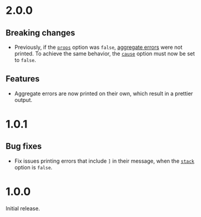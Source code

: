# 2.0.0

## Breaking changes

- Previously, if the [`props`](README.md#-props) option was `false`,
  [aggregate errors](https://github.com/ehmicky/modern-errors#aggregate-errors)
  were not printed. To achieve the same behavior, the
  [`cause`](README.md#-cause) option must now be set to `false`.

## Features

- Aggregate errors are now printed on their own, which result in a prettier
  output.

# 1.0.1

## Bug fixes

- Fix issues printing errors that include `]` in their message, when the
  [`stack`](README.md#-stack) option is `false`.

# 1.0.0

Initial release.
